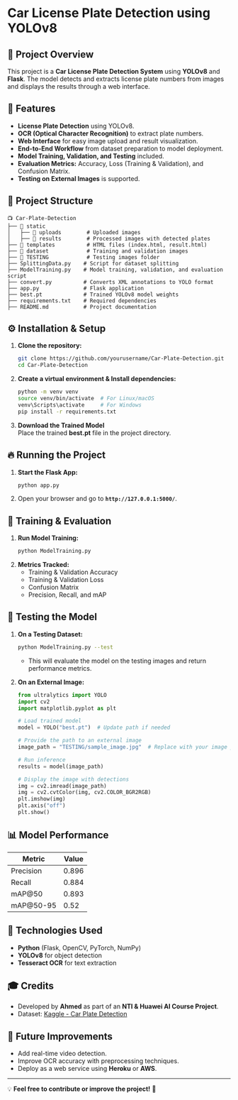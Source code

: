 # Car License Plate Detection using YOLOv8

## 🚀 Project Overview

This project is a **Car License Plate Detection System** using **YOLOv8** and **Flask**. The model detects and extracts license plate numbers from images and displays the results through a web interface.

## 📌 Features

- **License Plate Detection** using YOLOv8.
- **OCR (Optical Character Recognition)** to extract plate numbers.
- **Web Interface** for easy image upload and result visualization.
- **End-to-End Workflow** from dataset preparation to model deployment.
- **Model Training, Validation, and Testing** included.
- **Evaluation Metrics:** Accuracy, Loss (Training & Validation), and Confusion Matrix.
- **Testing on External Images** is supported.

## 💂️ Project Structure

```
📺 Car-Plate-Detection
├── 📁 static
│   ├── 📁 uploads        # Uploaded images
│   ├── 📁 results        # Processed images with detected plates
├── 📁 templates          # HTML files (index.html, result.html)
├── 📁 dataset            # Training and validation images
├── 📁 TESTING            # Testing images folder
├── SplittingData.py    # Script for dataset splitting
├── ModelTraining.py    # Model training, validation, and evaluation script
├── convert.py          # Converts XML annotations to YOLO format
├── app.py              # Flask application
├── best.pt             # Trained YOLOv8 model weights
├── requirements.txt    # Required dependencies
├── README.md           # Project documentation
```

## ⚙️ Installation & Setup

1. **Clone the repository:**
   ```bash
   git clone https://github.com/yourusername/Car-Plate-Detection.git
   cd Car-Plate-Detection
   ```
2. **Create a virtual environment & Install dependencies:**
   ```bash
   python -m venv venv
   source venv/bin/activate  # For Linux/macOS
   venv\Scripts\activate     # For Windows
   pip install -r requirements.txt
   ```
3. **Download the Trained Model**\
   Place the trained **best.pt** file in the project directory.

## 🔥 Running the Project

1. **Start the Flask App:**
   ```bash
   python app.py
   ```
2. Open your browser and go to **`http://127.0.0.1:5000/`**.

## 🧪 Training & Evaluation

1. **Run Model Training:**
   ```bash
   python ModelTraining.py
   ```
2. **Metrics Tracked:**
   - Training & Validation Accuracy
   - Training & Validation Loss
   - Confusion Matrix
   - Precision, Recall, and mAP

## 🧪 Testing the Model

1. **On a Testing Dataset:**
   ```bash
   python ModelTraining.py --test
   ```
   - This will evaluate the model on the testing images and return performance metrics.

2. **On an External Image:**
   ```python
   from ultralytics import YOLO
   import cv2
   import matplotlib.pyplot as plt
   
   # Load trained model
   model = YOLO("best.pt")  # Update path if needed
   
   # Provide the path to an external image
   image_path = "TESTING/sample_image.jpg"  # Replace with your image path
   
   # Run inference
   results = model(image_path)
   
   # Display the image with detections
   img = cv2.imread(image_path)
   img = cv2.cvtColor(img, cv2.COLOR_BGR2RGB)
   plt.imshow(img)
   plt.axis("off")
   plt.show()
   ```

## 📊 Model Performance

| Metric     | Value |
| ---------- | ----- |
| Precision  | 0.896 |
| Recall     | 0.884 |
| mAP@50    | 0.893 |
| mAP@50-95 | 0.52  |


## 🤖 Technologies Used

- **Python** (Flask, OpenCV, PyTorch, NumPy)
- **YOLOv8** for object detection
- **Tesseract OCR** for text extraction

## 🎓 Credits

- Developed by **Ahmed** as part of an **NTI & Huawei AI Course Project**.
- Dataset: [Kaggle - Car Plate Detection](https://www.kaggle.com/datasets/andrewmvd/car-plate-detection)

## 🏁 Future Improvements

- Add real-time video detection.
- Improve OCR accuracy with preprocessing techniques.
- Deploy as a web service using **Heroku** or **AWS**.

---

💡 **Feel free to contribute or improve the project!** 🚀


